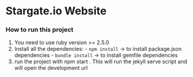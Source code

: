 # Stargate.io Website

### How to run this project

1. You need to use ruby version >= 2.5.0
2. Install all the dependencies: 
				- `npm install` -> to install package.json dependencies 
				- `bundle install` -> to install gemfile dependencies
3. run the project with npm start . This will run the jekyll serve script and will open the development url

